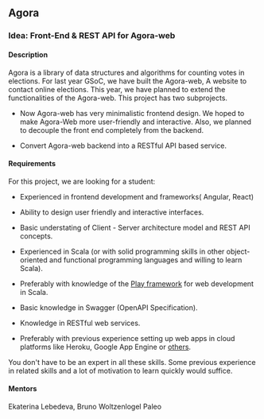 
## Agora

### Idea: Front-End & REST API for Agora-web

#### Description

Agora is a library of data structures and algorithms for counting votes in elections. For last year GSoC, we have built the Agora-web, A website to contact online elections. This year, we have planned to extend the functionalities of the Agora-web. This project has two subprojects.

- Now Agora-web has very minimalistic frontend design. We hoped to make Agora-Web more user-friendly and interactive. Also, we planned to decouple the front end completely from the backend.

- Convert Agora-web backend into a RESTful API based service.

#### Requirements

For this project, we are looking for a student:

- Experienced in frontend development and frameworks( Angular, React)

- Ability to design user friendly and interactive interfaces.

- Basic understating of Client - Server architecture model and REST API concepts.

- Experienced in Scala (or with solid programming skills in other object-oriented and functional programming languages and willing to learn Scala).

- Preferably with knowledge of the [Play framework](https://www.playframework.com) for web development in Scala.

- Basic knowledge in Swagger (OpenAPI Specification).

- Knowledge in RESTful web services.

- Preferably with previous experience setting up web apps in cloud platforms like Heroku, Google App Engine or [others](https://www.quora.com/What-are-some-cheap-alternatives-to-Heroku-that-are-always-on).

You don't have to be an expert in all these skills. Some previous experience in related skills and a lot of motivation to learn quickly would suffice.

#### Mentors

Ekaterina Lebedeva, Bruno Woltzenlogel Paleo




